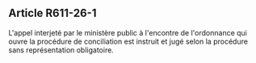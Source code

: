 Article R611-26-1
----
L'appel interjeté par le ministère public à l'encontre de l'ordonnance qui ouvre
la procédure de conciliation est instruit et jugé selon la procédure sans
représentation obligatoire.
